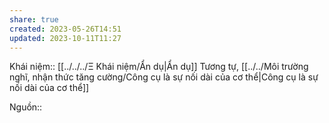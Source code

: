 ```yaml
---
share: true
created: 2023-05-26T14:51
updated: 2023-10-11T11:27
---
```

Khái niệm:: [[../../../Ξ Khái niệm/Ẩn dụ|Ẩn dụ]]
Tương tự, [[../../Môi trường nghĩ, nhận thức tăng cường/Công cụ là sự nối dài của cơ thể|Công cụ là sự nối dài của cơ thể]] 

Nguồn::
